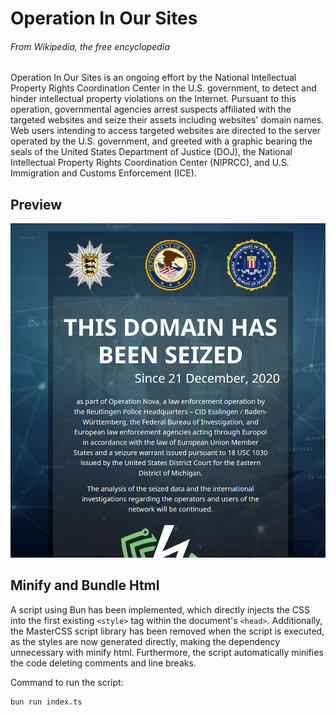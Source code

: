 # Operation In Our Sites

###### From Wikipedia, the free encyclopedia

Operation In Our Sites is an ongoing effort by the National Intellectual Property Rights Coordination Center in the U.S.
government, to detect and hinder intellectual property violations on the Internet. Pursuant to this operation,
governmental agencies arrest suspects affiliated with the targeted websites and seize their assets including websites'
domain names. Web users intending to access targeted websites are directed to the server operated by the U.S.
government, and greeted with a graphic bearing the seals of the United States Department of Justice (DOJ), the National
Intellectual Property Rights Coordination Center (NIPRCC), and U.S. Immigration and Customs Enforcement (ICE).

## Preview

![Preview](./Preview.png)


## Minify and Bundle Html

A script using Bun has been implemented, which directly injects the CSS into the first existing `<style>` tag 
within the document's `<head>`. Additionally, the MasterCSS script library has been removed when the script is executed,
as the styles are now generated directly, making the dependency unnecessary with minify html.
Furthermore, the script automatically minifies the code deleting comments and line breaks.

Command to run the script:

```shell
bun run index.ts
```

